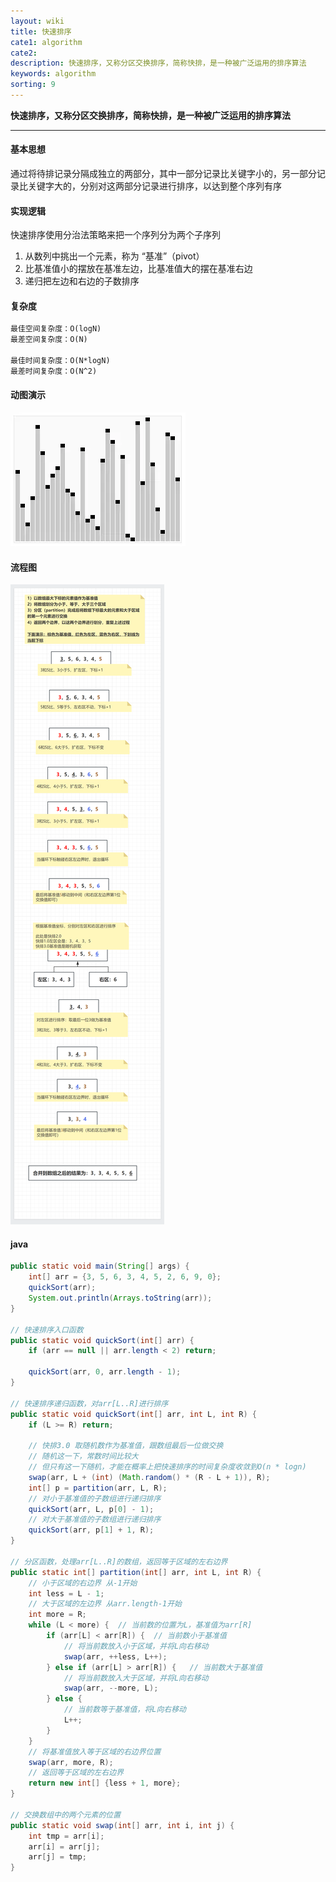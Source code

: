 ```yaml
---
layout: wiki
title: 快速排序
cate1: algorithm
cate2: 
description: 快速排序，又称分区交换排序，简称快排，是一种被广泛运用的排序算法
keywords: algorithm
sorting: 9
---
```




**快速排序，又称分区交换排序，简称快排，是一种被广泛运用的排序算法**

------



#### 基本思想

通过将待排记录分隔成独立的两部分，其中一部分记录比关键字小的，另一部分记录比关键字大的，分别对这两部分记录进行排序，以达到整个序列有序



#### 实现逻辑

快速排序使用分治法策略来把一个序列分为两个子序列

1. 从数列中挑出一个元素，称为 “基准”（pivot）
2.  比基准值小的摆放在基准左边，比基准值大的摆在基准右边
3.  递归把左边和右边的子数排序



#### 复杂度

```tex
最佳空间复杂度：O(logN)
最差空间复杂度：O(N)

最佳时间复杂度：O(N*logN)
最差时间复杂度：O(N^2)
```



#### 动图演示

<img src="/images/wiki/algorithm/algorithm-quick-sort_step2.webp"  />



#### 流程图

<img src="/images/wiki/algorithm/algorithm-quick-sort_step1.png"  />



#### java

```java
public static void main(String[] args) {
    int[] arr = {3, 5, 6, 3, 4, 5, 2, 6, 9, 0};
    quickSort(arr);
    System.out.println(Arrays.toString(arr));
}

// 快速排序入口函数
public static void quickSort(int[] arr) {
    if (arr == null || arr.length < 2) return;

    quickSort(arr, 0, arr.length - 1);
}

// 快速排序递归函数，对arr[L..R]进行排序
public static void quickSort(int[] arr, int L, int R) {
    if (L >= R) return;

    // 快排3.0 取随机数作为基准值，跟数组最后一位做交换
    // 随机这一下，常数时间比较大
	// 但只有这一下随机，才能在概率上把快速排序的时间复杂度收敛到O(n * logn)
    swap(arr, L + (int) (Math.random() * (R - L + 1)), R);
    int[] p = partition(arr, L, R);
    // 对小于基准值的子数组进行递归排序
    quickSort(arr, L, p[0] - 1);
    // 对大于基准值的子数组进行递归排序
    quickSort(arr, p[1] + 1, R);
}

// 分区函数，处理arr[L..R]的数组，返回等于区域的左右边界
public static int[] partition(int[] arr, int L, int R) {
    // 小于区域的右边界	从-1开始
    int less = L - 1;
    // 大于区域的左边界 从arr.length-1开始
    int more = R;
    while (L < more) {  // 当前数的位置为L，基准值为arr[R]
        if (arr[L] < arr[R]) {  // 当前数小于基准值
            // 将当前数放入小于区域，并将L向右移动
            swap(arr, ++less, L++);
        } else if (arr[L] > arr[R]) {   // 当前数大于基准值
            // 将当前数放入大于区域，并将L向右移动
            swap(arr, --more, L);
        } else {
            // 当前数等于基准值，将L向右移动
            L++;
        }
    }
    // 将基准值放入等于区域的右边界位置
    swap(arr, more, R);
    // 返回等于区域的左右边界
    return new int[] {less + 1, more};
}

// 交换数组中的两个元素的位置
public static void swap(int[] arr, int i, int j) {
    int tmp = arr[i];
    arr[i] = arr[j];
    arr[j] = tmp;
}
```

